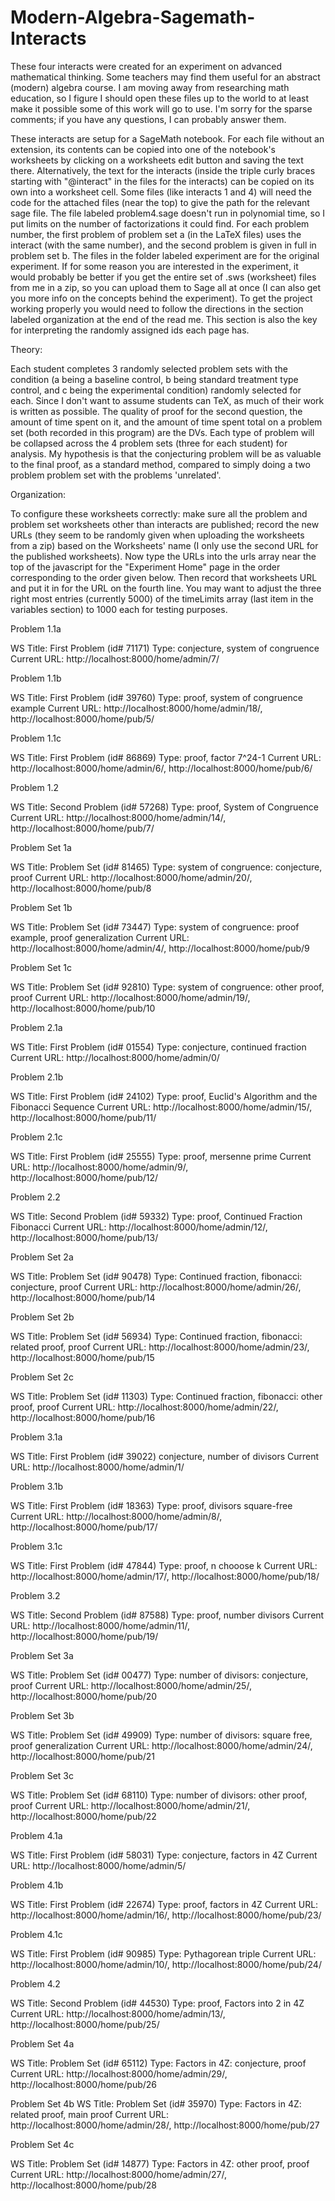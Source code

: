 # Modern-Algebra-Sagemath-Interacts
These four interacts were created for an experiment on advanced mathematical thinking. Some teachers may find them useful for an abstract (modern) algebra course. I am moving away from researching math education, so I figure I should open these files up to the world to at least make it possible some of this work will go to use. I'm sorry for the sparse comments; if you have any questions, I can probably answer them.

These interacts are setup for a SageMath notebook. For each file without an extension, its contents can be copied into one of the notebook's worksheets by clicking on a worksheets edit button and saving the text there. Alternatively, the text for the interacts (inside the triple curly braces starting with "@interact" in the files for the interacts) can be copied on its own into a worksheet cell. Some files (like interacts 1 and 4) will need the code for the attached files (near the top) to give the path for the relevant sage file. The file labeled problem4.sage doesn't run in polynomial time, so I put limits on the number of factorizations it could find. For each problem number, the first problem of problem set a (in the LaTeX files) uses the interact (with the same number), and the second problem is given in full in problem set b. The files in the folder labeled experiment are for the original experiment. If for some reason you are interested in the experiment, it would probably be better if you get the entire set of .sws (worksheet) files from me in a zip, so you can upload them to Sage all at once (I can also get you more info on the concepts behind the experiment). To get the project working properly you would need to follow the directions in the section labeled organization at the end of the read me. This section is also the key for interpreting the randomly assigned ids each page has.


Theory:

Each student completes 3 randomly selected problem sets with the condition (a being a baseline control, b being standard treatment type control, and c being the experimental condition) randomly selected for each. Since I don't want to assume students can TeX, as much of their work is written as possible. The quality of proof for the second question, the amount of time spent on it, and the amount of time spent total on a problem set (both recorded in this program) are the DVs. Each type of problem will be collapsed across the 4 problem sets (three for each student) for analysis. My hypothesis is that the conjecturing problem will be as valuable to the final proof, as a standard method, compared to simply doing a two problem problem set with the problems 'unrelated'.



Organization:

To configure these worksheets correctly: make sure all the problem and problem set
worksheets other than interacts are published; record the new URLs (they seem to be
randomly given when uploading the worksheets from a zip) based on the Worksheets'
name (I only use the second URL for the published worksheets). Now type the URLs
into the urls array near the top of the javascript for the "Experiment Home" page
in the order corresponding to the order given below. Then record that worksheets URL
and put it in for the URL on the fourth line. You may want to adjust the three right
most entries (currently 5000) of the timeLimits array (last item in the variables
section) to 1000 each for testing purposes.



Problem 1.1a

WS Title: First Problem (id# 71171)
Type: conjecture, system of congruence
Current URL: http://localhost:8000/home/admin/7/


Problem 1.1b

WS Title: First Problem (id# 39760)
Type: proof, system of congruence example
Current URL: http://localhost:8000/home/admin/18/, http://localhost:8000/home/pub/5/


Problem 1.1c

WS Title: First Problem (id# 86869)
Type: proof, factor 7^24-1
Current URL: http://localhost:8000/home/admin/6/, http://localhost:8000/home/pub/6/


Problem 1.2

WS Title: Second Problem (id# 57268)
Type: proof, System of Congruence
Current URL: http://localhost:8000/home/admin/14/, http://localhost:8000/home/pub/7/


Problem Set 1a

WS Title: Problem Set (id# 81465)
Type: system of congruence: conjecture, proof
Current URL: http://localhost:8000/home/admin/20/, http://localhost:8000/home/pub/8


Problem Set 1b

WS Title: Problem Set (id# 73447)
Type: system of congruence: proof example, proof generalization
Current URL: http://localhost:8000/home/admin/4/, http://localhost:8000/home/pub/9


Problem Set 1c

WS Title: Problem Set (id# 92810)
Type: system of congruence: other proof, proof
Current URL: http://localhost:8000/home/admin/19/, http://localhost:8000/home/pub/10


Problem 2.1a

WS Title: First Problem (id# 01554)
Type: conjecture, continued fraction
Current URL: http://localhost:8000/home/admin/0/


Problem 2.1b

WS Title: First Problem (id# 24102)
Type: proof, Euclid's Algorithm and the Fibonacci Sequence
Current URL: http://localhost:8000/home/admin/15/, http://localhost:8000/home/pub/11/


Problem 2.1c

WS Title: First Problem (id# 25555)
Type: proof, mersenne prime
Current URL: http://localhost:8000/home/admin/9/, http://localhost:8000/home/pub/12/


Problem 2.2

WS Title: Second Problem (id# 59332)
Type: proof, Continued Fraction Fibonacci
Current URL: http://localhost:8000/home/admin/12/, http://localhost:8000/home/pub/13/


Problem Set 2a

WS Title: Problem Set (id# 90478)
Type: Continued fraction, fibonacci: conjecture, proof
Current URL: http://localhost:8000/home/admin/26/, http://localhost:8000/home/pub/14


Problem Set 2b

WS Title: Problem Set (id# 56934)
Type: Continued fraction, fibonacci: related proof, proof
Current URL: http://localhost:8000/home/admin/23/, http://localhost:8000/home/pub/15


Problem Set 2c

WS Title: Problem Set (id# 11303)
Type: Continued fraction, fibonacci: other proof, proof
Current URL: http://localhost:8000/home/admin/22/, http://localhost:8000/home/pub/16


Problem 3.1a

WS Title: First Problem (id# 39022)
conjecture, number of divisors
Current URL: http://localhost:8000/home/admin/1/


Problem 3.1b

WS Title: First Problem (id# 18363)
Type: proof, divisors square-free
Current URL: http://localhost:8000/home/admin/8/, http://localhost:8000/home/pub/17/


Problem 3.1c

WS Title: First Problem (id# 47844)
Type: proof, n chooose k
Current URL: http://localhost:8000/home/admin/17/, http://localhost:8000/home/pub/18/


Problem 3.2

WS Title: Second Problem (id# 87588)
Type: proof, number divisors
Current URL: http://localhost:8000/home/admin/11/, http://localhost:8000/home/pub/19/


Problem Set 3a

WS Title: Problem Set (id# 00477)
Type: number of divisors: conjecture, proof
Current URL: http://localhost:8000/home/admin/25/, http://localhost:8000/home/pub/20


Problem Set 3b

WS Title: Problem Set (id# 49909)
Type: number of divisors: square free, proof generalization
Current URL: http://localhost:8000/home/admin/24/, http://localhost:8000/home/pub/21


Problem Set 3c

WS Title: Problem Set (id# 68110)
Type: number of divisors: other proof, proof
Current URL: http://localhost:8000/home/admin/21/, http://localhost:8000/home/pub/22


Problem 4.1a

WS Title: First Problem (id# 58031)
Type: conjecture, factors in 4Z
Current URL: http://localhost:8000/home/admin/5/


Problem 4.1b

WS Title: First Problem (id# 22674)
Type: proof, factors in 4Z
Current URL: http://localhost:8000/home/admin/16/, http://localhost:8000/home/pub/23/


Problem 4.1c

WS Title: First Problem (id# 90985)
Type: Pythagorean triple
Current URL: http://localhost:8000/home/admin/10/, http://localhost:8000/home/pub/24/


Problem 4.2

WS Title: Second Problem (id# 44530)
Type: proof, Factors into 2 in 4Z
Current URL: http://localhost:8000/home/admin/13/, http://localhost:8000/home/pub/25/


Problem Set 4a

WS Title: Problem Set (id# 65112)
Type: Factors in 4Z: conjecture, proof
Current URL: http://localhost:8000/home/admin/29/, http://localhost:8000/home/pub/26


Problem Set 4b
WS Title: Problem Set (id# 35970)
Type: Factors in 4Z: related proof, main proof
Current URL: http://localhost:8000/home/admin/28/, http://localhost:8000/home/pub/27


Problem Set 4c

WS Title: Problem Set (id# 14877)
Type: Factors in 4Z: other proof, proof
Current URL: http://localhost:8000/home/admin/27/, http://localhost:8000/home/pub/28




